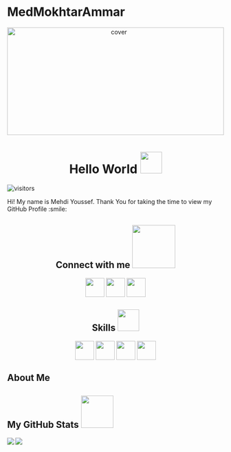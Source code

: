 # MedMokhtarAmmar
<div align="center">
<img width="100%" height = "250px" src="https://d1fmx1rbmqrxrr.cloudfront.net/zdnet/i/edit/ne/2021/09/multi_inter_cloud_1200.jpg" alt="cover" />
</div>

<h1 align='center'> Hello World <img src = "https://raw.githubusercontent.com/MartinHeinz/MartinHeinz/master/wave.gif" width = 50px> </h1>
<p align='center'>

![visitors](https://visitor-badge.glitch.me/badge?page_id=mohammed-mokhtar-ammar)

</p>
<div size='20px'> Hi! My name is Mehdi Youssef. Thank You for taking the time to view my GitHub Profile :smile: 
<h2 align='center'> Connect with me <img src='https://raw.githubusercontent.com/ShahriarShafin/ShahriarShafin/main/Assets/handshake.gif' width="100px"> </h2>
<p align = 'center'>
<a href = 'https://www.linkedin.com/in/mohammed-mokhtar-ammar/'> <img width = '44px' align= 'center' src="https://raw.githubusercontent.com/rahulbanerjee26/githubAboutMeGenerator/main/icons/linked-in-alt.svg"/></a> 
<a href = 'https://www.twitter.com/@Moktarammar'> <img width = '44px' align= 'center' src="https://raw.githubusercontent.com/rahulbanerjee26/githubAboutMeGenerator/main/icons/twitter.svg"/></a> 
<a href = 'https://www.github.com/MedMokhtarAmmar'> <img width = '44px' align= 'center' src="https://raw.githubusercontent.com/rahulbanerjee26/githubAboutMeGenerator/main/icons/github.svg"/></a> 

</p>
</div>

<h2 align='center'> Skills <img src = "https://media2.giphy.com/media/QssGEmpkyEOhBCb7e1/giphy.gif?cid=ecf05e47a0n3gi1bfqntqmob8g9aid1oyj2wr3ds3mg700bl&rid=giphy.gif" width = 50px> </h2>
<p align = 'center'>
<img width ='44px' align='center' src ='https://raw.githubusercontent.com/rahulbanerjee26/githubAboutMeGenerator/main/icons/aws.svg'>
<img width ='44px' align='center' src ='https://raw.githubusercontent.com/rahulbanerjee26/githubAboutMeGenerator/main/icons/linux.svg'>
<img width ='44px' align='center' src ='https://raw.githubusercontent.com/rahulbanerjee26/githubAboutMeGenerator/main/icons/kubernetes.svg'>
<img width ='44px' align='center' src ='https://raw.githubusercontent.com/rahulbanerjee26/githubAboutMeGenerator/main/icons/jenkins.svg'>
<br>
</p>
<div align='center'>
</div>
<h2> About Me</h2>

<h2> My GitHub Stats <img src='https://media1.giphy.com/media/du3J3cXyzhj75IOgvA/giphy.gif?cid=ecf05e47x2g034i9pzwtzzsd3xgg2w9nr94t4tflbbgo3008&rid=giphy.gif' width='75px'> </h2>
<a href="https://github.com/MedMokhtarAmmar">
<img align="left" src="https://github-readme-stats.vercel.app/api?username=MedMokhtarAmmar&count_private=true&show_icons=true&theme=tokyonight" />
</a>
<a href="https://github.com/MedMokhtarAmmar">
<img align="center" src="https://github-readme-stats.vercel.app/api/top-langs/?username=MedMokhtarAmmar&theme=tokyonight" />
</a>

<!-- BLOG-POST-LIST:START -->
<!-- BLOG-POST-LIST:END -->
